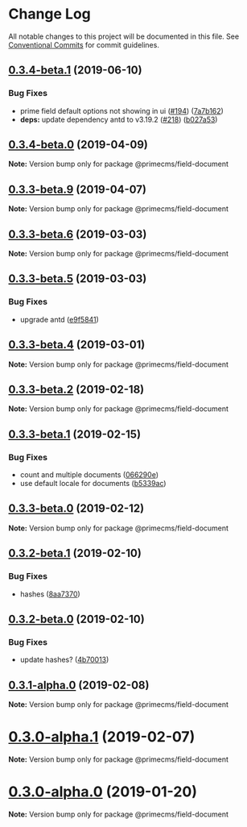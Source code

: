 # Change Log

All notable changes to this project will be documented in this file.
See [Conventional Commits](https://conventionalcommits.org) for commit guidelines.

## [0.3.4-beta.1](https://github.com/birkir/prime/tree/master/packages/prime-field-document/compare/v0.3.4-beta.0...v0.3.4-beta.1) (2019-06-10)

### Bug Fixes

- prime field default options not showing in ui ([#194](https://github.com/birkir/prime/tree/master/packages/prime-field-document/issues/194)) ([7a7b162](https://github.com/birkir/prime/tree/master/packages/prime-field-document/commit/7a7b162))
- **deps:** update dependency antd to v3.19.2 ([#218](https://github.com/birkir/prime/tree/master/packages/prime-field-document/issues/218)) ([b027a53](https://github.com/birkir/prime/tree/master/packages/prime-field-document/commit/b027a53))

## [0.3.4-beta.0](https://github.com/birkir/prime/tree/master/packages/prime-field-document/compare/v0.3.3-beta.9...v0.3.4-beta.0) (2019-04-09)

**Note:** Version bump only for package @primecms/field-document

## [0.3.3-beta.9](https://github.com/birkir/prime/tree/master/packages/prime-field-document/compare/v0.3.3-beta.8...v0.3.3-beta.9) (2019-04-07)

**Note:** Version bump only for package @primecms/field-document

## [0.3.3-beta.6](https://github.com/birkir/prime/tree/master/packages/prime-field-document/compare/v0.3.3-beta.5...v0.3.3-beta.6) (2019-03-03)

**Note:** Version bump only for package @primecms/field-document

## [0.3.3-beta.5](https://github.com/birkir/prime/tree/master/packages/prime-field-document/compare/v0.3.3-beta.4...v0.3.3-beta.5) (2019-03-03)

### Bug Fixes

- upgrade antd ([e9f5841](https://github.com/birkir/prime/tree/master/packages/prime-field-document/commit/e9f5841))

## [0.3.3-beta.4](https://github.com/birkir/prime/tree/master/packages/prime-field-document/compare/v0.3.3-beta.3...v0.3.3-beta.4) (2019-03-01)

**Note:** Version bump only for package @primecms/field-document

## [0.3.3-beta.2](https://github.com/birkir/prime/tree/master/packages/prime-field-document/compare/v0.3.3-beta.1...v0.3.3-beta.2) (2019-02-18)

**Note:** Version bump only for package @primecms/field-document

## [0.3.3-beta.1](https://github.com/birkir/prime/tree/master/packages/prime-field-document/compare/v0.3.3-beta.0...v0.3.3-beta.1) (2019-02-15)

### Bug Fixes

- count and multiple documents ([066290e](https://github.com/birkir/prime/tree/master/packages/prime-field-document/commit/066290e))
- use default locale for documents ([b5339ac](https://github.com/birkir/prime/tree/master/packages/prime-field-document/commit/b5339ac))

## [0.3.3-beta.0](https://github.com/birkir/prime/tree/master/packages/prime-field-document/compare/v0.3.2-beta.9...v0.3.3-beta.0) (2019-02-12)

**Note:** Version bump only for package @primecms/field-document

## [0.3.2-beta.1](https://github.com/birkir/prime/tree/master/packages/prime-field-document/compare/v0.3.2-beta.0...v0.3.2-beta.1) (2019-02-10)

### Bug Fixes

- hashes ([8aa7370](https://github.com/birkir/prime/tree/master/packages/prime-field-document/commit/8aa7370))

## [0.3.2-beta.0](https://github.com/birkir/prime/tree/master/packages/prime-field-document/compare/v0.3.1-alpha.0...v0.3.2-beta.0) (2019-02-10)

### Bug Fixes

- update hashes? ([4b70013](https://github.com/birkir/prime/tree/master/packages/prime-field-document/commit/4b70013))

## [0.3.1-alpha.0](https://github.com/birkir/prime/tree/master/packages/prime-field-document/compare/v0.3.0-alpha.5...v0.3.1-alpha.0) (2019-02-08)

**Note:** Version bump only for package @primecms/field-document

# [0.3.0-alpha.1](https://github.com/birkir/prime/tree/master/packages/prime-field-document/compare/v0.3.0-alpha.0...v0.3.0-alpha.1) (2019-02-07)

**Note:** Version bump only for package @primecms/field-document

# [0.3.0-alpha.0](https://github.com/birkir/prime/tree/master/packages/prime-field-document/compare/v0.2.21...v0.3.0-alpha.0) (2019-01-20)

**Note:** Version bump only for package @primecms/field-document
